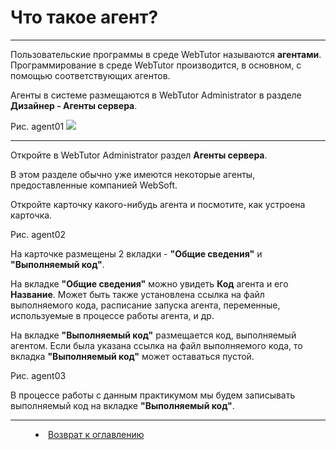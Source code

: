 # Что такое агент? 
***

Пользовательские программы в среде WebTutor называются **агентами**. Программирование в среде WebTutor производится, в основном, с помощью соответствующих агентов.

Агенты в системе размещаются в WebTutor Administrator в разделе **Дизайнер - Агенты сервера**.

Рис. agent01
![](https://img-fotki.yandex.ru/get/508505/1074921.0/0_25e5b6_d1bdbb13_orig.png)

---

Откройте в WebTutor Administrator раздел **Агенты сервера**.

В этом разделе обычно уже имеются некоторые агенты, предоставленные компанией WebSoft.



Откройте карточку какого-нибудь агента и посмотите, как устроена карточка.


Рис. agent02

На карточке размещены 2 вкладки - **"Общие сведения"** и **"Выполняемый код"**.

На вкладке **"Общие сведения"** можно увидеть **Код** агента и его **Название**. Может быть также установлена ссылка на файл выполняемого кода, расписание запуска агента, переменные, используемые в процессе работы агента, и др.

На вкладке **"Выполняемый код"** размещается код, выполняемый агентом. Если была указана ссылка на файл выполняемого кода, то вкладка **"Выполняемый код"** может оставаться пустой.

Рис. agent03

В процессе работы с данным практикумом мы будем записывать выполняемый код на вкладке **"Выполняемый код"**. 


***


<dd><li> <a href="README.md"> Возврат к оглавлению</dd>
